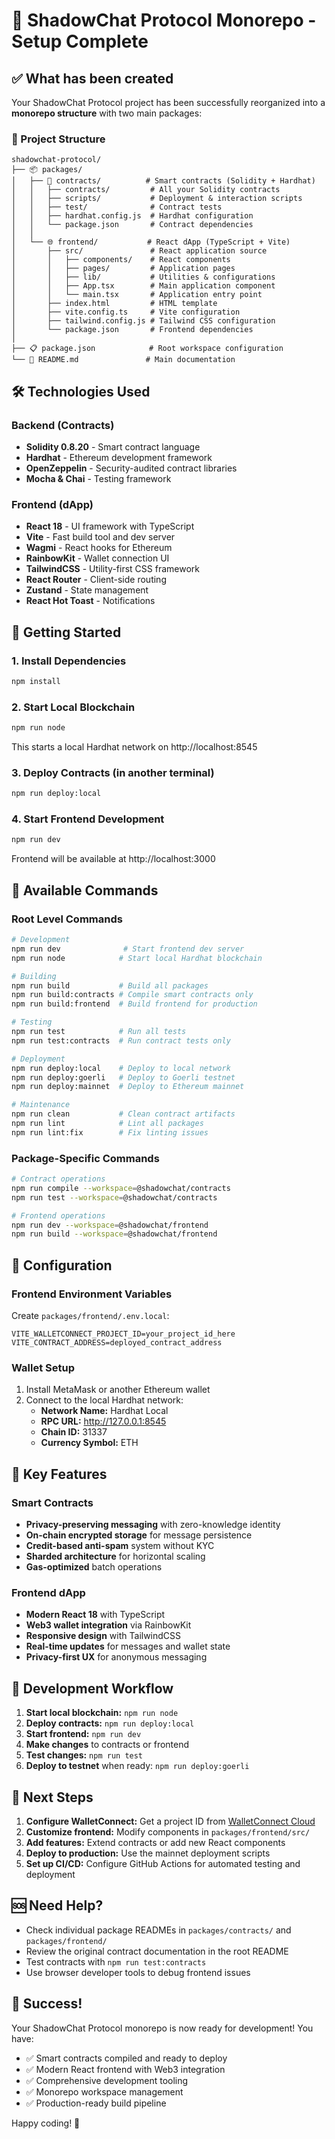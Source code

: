 # 🚀 ShadowChat Protocol Monorepo - Setup Complete

## ✅ What has been created

Your ShadowChat Protocol project has been successfully reorganized into a **monorepo structure** with two main packages:

### 📁 Project Structure
```
shadowchat-protocol/
├── 📦 packages/
│   ├── 🔐 contracts/          # Smart contracts (Solidity + Hardhat)
│   │   ├── contracts/         # All your Solidity contracts
│   │   ├── scripts/           # Deployment & interaction scripts
│   │   ├── test/              # Contract tests
│   │   ├── hardhat.config.js  # Hardhat configuration
│   │   └── package.json       # Contract dependencies
│   │
│   └── 🌐 frontend/           # React dApp (TypeScript + Vite)
│       ├── src/               # React application source
│       │   ├── components/    # React components
│       │   ├── pages/         # Application pages
│       │   ├── lib/           # Utilities & configurations
│       │   ├── App.tsx        # Main application component
│       │   └── main.tsx       # Application entry point
│       ├── index.html         # HTML template
│       ├── vite.config.ts     # Vite configuration
│       ├── tailwind.config.js # Tailwind CSS configuration
│       └── package.json       # Frontend dependencies
│
├── 📋 package.json            # Root workspace configuration
└── 📖 README.md               # Main documentation
```

## 🛠️ Technologies Used

### Backend (Contracts)
- **Solidity 0.8.20** - Smart contract language
- **Hardhat** - Ethereum development framework  
- **OpenZeppelin** - Security-audited contract libraries
- **Mocha & Chai** - Testing framework

### Frontend (dApp)
- **React 18** - UI framework with TypeScript
- **Vite** - Fast build tool and dev server
- **Wagmi** - React hooks for Ethereum
- **RainbowKit** - Wallet connection UI
- **TailwindCSS** - Utility-first CSS framework
- **React Router** - Client-side routing
- **Zustand** - State management
- **React Hot Toast** - Notifications

## 🚀 Getting Started

### 1. Install Dependencies
```bash
npm install
```

### 2. Start Local Blockchain
```bash
npm run node
```
This starts a local Hardhat network on http://localhost:8545

### 3. Deploy Contracts (in another terminal)
```bash
npm run deploy:local
```

### 4. Start Frontend Development
```bash
npm run dev
```
Frontend will be available at http://localhost:3000

## 📜 Available Commands

### Root Level Commands
```bash
# Development
npm run dev              # Start frontend dev server
npm run node            # Start local Hardhat blockchain

# Building
npm run build           # Build all packages
npm run build:contracts # Compile smart contracts only
npm run build:frontend  # Build frontend for production

# Testing
npm run test            # Run all tests
npm run test:contracts  # Run contract tests only

# Deployment
npm run deploy:local    # Deploy to local network
npm run deploy:goerli   # Deploy to Goerli testnet
npm run deploy:mainnet  # Deploy to Ethereum mainnet

# Maintenance
npm run clean           # Clean contract artifacts
npm run lint            # Lint all packages
npm run lint:fix        # Fix linting issues
```

### Package-Specific Commands
```bash
# Contract operations
npm run compile --workspace=@shadowchat/contracts
npm run test --workspace=@shadowchat/contracts

# Frontend operations  
npm run dev --workspace=@shadowchat/frontend
npm run build --workspace=@shadowchat/frontend
```

## 🔧 Configuration

### Frontend Environment Variables
Create `packages/frontend/.env.local`:
```env
VITE_WALLETCONNECT_PROJECT_ID=your_project_id_here
VITE_CONTRACT_ADDRESS=deployed_contract_address
```

### Wallet Setup
1. Install MetaMask or another Ethereum wallet
2. Connect to the local Hardhat network:
   - **Network Name:** Hardhat Local
   - **RPC URL:** http://127.0.0.1:8545
   - **Chain ID:** 31337
   - **Currency Symbol:** ETH

## 🌟 Key Features

### Smart Contracts
- **Privacy-preserving messaging** with zero-knowledge identity
- **On-chain encrypted storage** for message persistence
- **Credit-based anti-spam** system without KYC
- **Sharded architecture** for horizontal scaling
- **Gas-optimized** batch operations

### Frontend dApp
- **Modern React 18** with TypeScript
- **Web3 wallet integration** via RainbowKit
- **Responsive design** with TailwindCSS
- **Real-time updates** for messages and wallet state
- **Privacy-first UX** for anonymous messaging

## 🔄 Development Workflow

1. **Start local blockchain:** `npm run node`
2. **Deploy contracts:** `npm run deploy:local`
3. **Start frontend:** `npm run dev`
4. **Make changes** to contracts or frontend
5. **Test changes:** `npm run test`
6. **Deploy to testnet** when ready: `npm run deploy:goerli`

## 📱 Next Steps

1. **Configure WalletConnect:** Get a project ID from [WalletConnect Cloud](https://cloud.walletconnect.com/)
2. **Customize frontend:** Modify components in `packages/frontend/src/`
3. **Add features:** Extend contracts or add new React components
4. **Deploy to production:** Use the mainnet deployment scripts
5. **Set up CI/CD:** Configure GitHub Actions for automated testing and deployment

## 🆘 Need Help?

- Check individual package READMEs in `packages/contracts/` and `packages/frontend/`
- Review the original contract documentation in the root README
- Test contracts with `npm run test:contracts`
- Use browser developer tools to debug frontend issues

## 🎉 Success!

Your ShadowChat Protocol monorepo is now ready for development! You have:
- ✅ Smart contracts compiled and ready to deploy
- ✅ Modern React frontend with Web3 integration  
- ✅ Comprehensive development tooling
- ✅ Monorepo workspace management
- ✅ Production-ready build pipeline

Happy coding! 🚀
